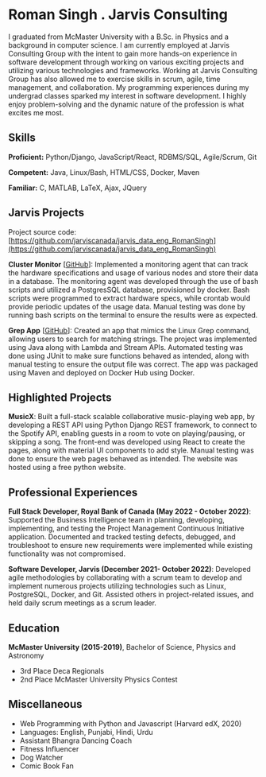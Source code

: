 # Roman Singh . Jarvis Consulting

I graduated from McMaster University with a B.Sc. in Physics and a background in computer science. I am currently employed at Jarvis Consulting Group with the intent to gain more hands-on experience in software development through working on various exciting projects and utilizing various technologies and frameworks. Working at Jarvis Consulting Group has also allowed me to exercise skills in scrum, agile, time management, and collaboration.  My programming experiences during my undergrad classes sparked my interest in software development. I highly enjoy problem-solving and the dynamic nature of the profession is what excites me most.

## Skills

**Proficient:** Python/Django, JavaScript/React, RDBMS/SQL, Agile/Scrum, Git

**Competent:** Java, Linux/Bash, HTML/CSS, Docker, Maven

**Familiar:** C, MATLAB, LaTeX, Ajax, JQuery

## Jarvis Projects

Project source code: [https://github.com/jarviscanada/jarvis_data_eng_RomanSingh](https://github.com/jarviscanada/jarvis_data_eng_RomanSingh)


**Cluster Monitor** [[GitHub](https://github.com/jarviscanada/jarvis_data_eng_RomanSingh/tree/master/linux_sql)]: Implemented a monitoring agent that can track the hardware specifications and usage of various nodes and store their data in a database. The monitoring agent was developed through the use of bash scripts and utilized a PostgresSQL database, provisioned by docker. Bash scripts were programmed to extract hardware specs, while crontab would provide periodic updates of the usage data. Manual testing was done by running bash scripts on the terminal to ensure the results were as expected.

**Grep App** [[GitHub](https://github.com/jarviscanada/jarvis_data_eng_RomanSingh/tree/master/core_java)]: Created an app that mimics the Linux Grep command, allowing users to search for matching strings. The project was implemented using Java along with Lambda and Stream APIs. Automated testing was done using JUnit to make sure functions behaved as intended, along with manual testing to ensure the output file was correct. The app was packaged using Maven and deployed on Docker Hub using Docker.


## Highlighted Projects
**MusicX**: Built a full-stack scalable collaborative music-playing web app, by developing a REST API using Python Django REST framework, to connect to the Spotify API, enabling guests in a room to vote on playing/pausing, or skipping a song. The front-end was developed using React to create the pages, along with material UI components to add style. Manual testing was done to ensure the web pages behaved as intended. The website was hosted using a free python website.


## Professional Experiences

**Full Stack Developer, Royal Bank of Canada (May 2022 - October 2022)**: Supported the Business Intelligence team in planning, developing, implementing, and testing the Project Management Continuous Initiative application. Documented and tracked testing defects, debugged, and troubleshoot to ensure new requirements were implemented while existing functionality was not compromised.

**Software Developer, Jarvis (December 2021- October 2022)**: Developed agile methodologies by collaborating with a scrum team to develop and implement numerous projects utilizing technologies such as Linux, PostgreSQL, Docker, and Git. Assisted others in project-related issues, and held daily scrum meetings as a scrum leader.


## Education
**McMaster University (2015-2019)**, Bachelor of Science, Physics and Astronomy
- 3rd Place Deca Regionals
- 2nd Place McMaster University Physics Contest


## Miscellaneous
- Web Programming with Python and Javascript (Harvard edX, 2020)
- Languages: English, Punjabi, Hindi, Urdu
- Assistant Bhangra Dancing Coach
- Fitness Influencer
- Dog Watcher
- Comic Book Fan